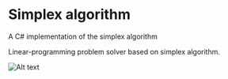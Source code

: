 # Simplex algorithm

A C# implementation of the simplex algorithm

Linear-programming problem solver based on simplex algorithm.

![Alt text](/screenshot.png?raw=true "Screenshot")

